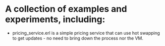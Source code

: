 
# A collection of examples and experiments, including: #

* pricing_service.erl is a simple pricing service that can use hot swapping to get updates - no need to bring down the process nor the VM.